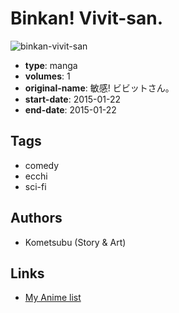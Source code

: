 # Binkan! Vivit-san.

![binkan-vivit-san](https://cdn.myanimelist.net/images/manga/2/241191.jpg)

-   **type**: manga
-   **volumes**: 1
-   **original-name**: 敏感! ビビットさん。
-   **start-date**: 2015-01-22
-   **end-date**: 2015-01-22

## Tags

-   comedy
-   ecchi
-   sci-fi

## Authors

-   Kometsubu (Story & Art)

## Links

-   [My Anime list](https://myanimelist.net/manga/112151/Binkan_Vivit-san)
